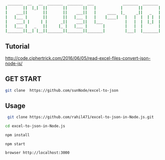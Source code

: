 ```bash
 _______  __   __  _______  _______  ___             _______  _______             ___  _______  _______  __    _ 
|       ||  |_|  ||       ||       ||   |           |       ||       |           |   ||       ||       ||  |  | |
|    ___||       ||       ||    ___||   |     ____  |_     _||   _   | ____      |   ||  _____||   _   ||   |_| |
|   |___ |       ||       ||   |___ |   |    |____|   |   |  |  | |  ||____|     |   || |_____ |  | |  ||       |
|    ___| |     | |      _||    ___||   |___          |   |  |  |_|  |        ___|   ||_____  ||  |_|  ||  _    |
|   |___ |   _   ||     |_ |   |___ |       |         |   |  |       |       |       | _____| ||       || | |   |
|_______||__| |__||_______||_______||_______|         |___|  |_______|       |_______||_______||_______||_|  |__|

```

## Tutorial 
http://code.ciphertrick.com/2016/06/05/read-excel-files-convert-json-node-js/

## GET START
```bash
git clone  https://github.com/sunNode/excel-to-json
```

## Usage
```bash
 git clone https://github.com/rahil471/excel-to-json-in-Node.js.git
 ```
 
 ```bash
cd excel-to-json-in-Node.js 
```

```bash
npm install
```

```javacript
npm start
```

```bash
browser http://localhost:3000
```






